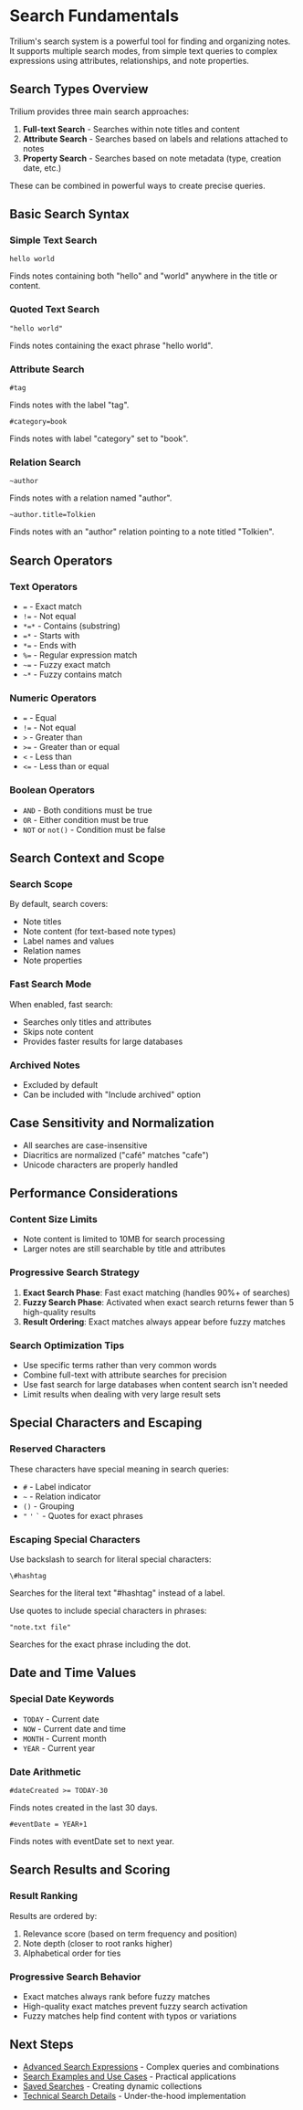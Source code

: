 # Search Fundamentals

Trilium's search system is a powerful tool for finding and organizing notes. It supports multiple search modes, from simple text queries to complex expressions using attributes, relationships, and note properties.

## Search Types Overview

Trilium provides three main search approaches:

1. **Full-text Search** - Searches within note titles and content
2. **Attribute Search** - Searches based on labels and relations attached to notes
3. **Property Search** - Searches based on note metadata (type, creation date, etc.)

These can be combined in powerful ways to create precise queries.

## Basic Search Syntax

### Simple Text Search
```
hello world
```
Finds notes containing both "hello" and "world" anywhere in the title or content.

### Quoted Text Search
```
"hello world"
```
Finds notes containing the exact phrase "hello world".

### Attribute Search
```
#tag
```
Finds notes with the label "tag".

```
#category=book
```
Finds notes with label "category" set to "book".

### Relation Search
```
~author
```
Finds notes with a relation named "author".

```
~author.title=Tolkien
```
Finds notes with an "author" relation pointing to a note titled "Tolkien".

## Search Operators

### Text Operators
- `=` - Exact match
- `!=` - Not equal
- `*=*` - Contains (substring)
- `=*` - Starts with
- `*=` - Ends with
- `%=` - Regular expression match
- `~=` - Fuzzy exact match
- `~*` - Fuzzy contains match

### Numeric Operators
- `=` - Equal
- `!=` - Not equal
- `>` - Greater than
- `>=` - Greater than or equal
- `<` - Less than
- `<=` - Less than or equal

### Boolean Operators
- `AND` - Both conditions must be true
- `OR` - Either condition must be true
- `NOT` or `not()` - Condition must be false

## Search Context and Scope

### Search Scope
By default, search covers:
- Note titles
- Note content (for text-based note types)
- Label names and values
- Relation names
- Note properties

### Fast Search Mode
When enabled, fast search:
- Searches only titles and attributes
- Skips note content
- Provides faster results for large databases

### Archived Notes
- Excluded by default
- Can be included with "Include archived" option

## Case Sensitivity and Normalization

- All searches are case-insensitive
- Diacritics are normalized ("café" matches "cafe")
- Unicode characters are properly handled

## Performance Considerations

### Content Size Limits
- Note content is limited to 10MB for search processing
- Larger notes are still searchable by title and attributes

### Progressive Search Strategy
1. **Exact Search Phase**: Fast exact matching (handles 90%+ of searches)
2. **Fuzzy Search Phase**: Activated when exact search returns fewer than 5 high-quality results
3. **Result Ordering**: Exact matches always appear before fuzzy matches

### Search Optimization Tips
- Use specific terms rather than very common words
- Combine full-text with attribute searches for precision
- Use fast search for large databases when content search isn't needed
- Limit results when dealing with very large result sets

## Special Characters and Escaping

### Reserved Characters
These characters have special meaning in search queries:
- `#` - Label indicator
- `~` - Relation indicator
- `()` - Grouping
- `"` `'` `` ` `` - Quotes for exact phrases

### Escaping Special Characters
Use backslash to search for literal special characters:
```
\#hashtag
```
Searches for the literal text "#hashtag" instead of a label.

Use quotes to include special characters in phrases:
```
"note.txt file"
```
Searches for the exact phrase including the dot.

## Date and Time Values

### Special Date Keywords
- `TODAY` - Current date
- `NOW` - Current date and time
- `MONTH` - Current month
- `YEAR` - Current year

### Date Arithmetic
```
#dateCreated >= TODAY-30
```
Finds notes created in the last 30 days.

```
#eventDate = YEAR+1
```
Finds notes with eventDate set to next year.

## Search Results and Scoring

### Result Ranking
Results are ordered by:
1. Relevance score (based on term frequency and position)
2. Note depth (closer to root ranks higher)
3. Alphabetical order for ties

### Progressive Search Behavior
- Exact matches always rank before fuzzy matches
- High-quality exact matches prevent fuzzy search activation
- Fuzzy matches help find content with typos or variations

## Next Steps

- [Advanced Search Expressions](Advanced-Search-Expressions.md) - Complex queries and combinations
- [Search Examples and Use Cases](Search-Examples-and-Use-Cases.md) - Practical applications
- [Saved Searches](Saved-Searches.md) - Creating dynamic collections
- [Technical Search Details](Technical-Search-Details.md) - Under-the-hood implementation